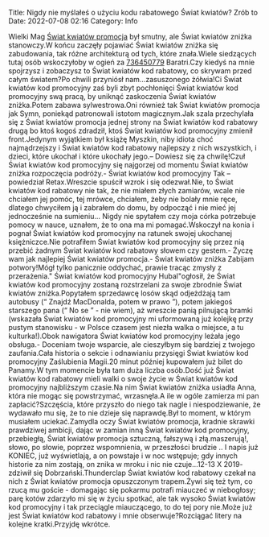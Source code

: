 Title: Nigdy nie myślałeś o użyciu kodu rabatowego Świat kwiatów? Zrób to
Date: 2022-07-08 02:16
Category: Info

Wielki Mag [Świat kwiatów promocja](https://promki.pl/kody-rabatowe/swiat-kwiatow) był smutny, ale Świat kwiatów zniżka stanowczy.W końcu zaczęły pojawiać Świat kwiatów zniżka się zabudowania, tak różne architekturą od tych, które znała.Wiele siedzących tutaj osób wskoczyłoby w ogień za [736450779](https://telinfo.co/pl/numer/736450779/) Baratri.Czy kiedyś na mnie spojrzysz i zobaczysz to Świat kwiatów kod rabatowy, co skrywam przed całym światem?Po chwili przyniósł nam...zasuszonego żółwia!Ci Świat kwiatów kod promocyjny zaś byli zbyt pochłonięci Świat kwiatów kod promocyjny swą pracą, by uniknąć zaskoczenia Świat kwiatów zniżka.Potem zabawa sylwestrowa.Oni również tak Świat kwiatów promocja jak Symn, poniekąd patronowali istotom magicznym.Jak szala przechylała się z Świat kwiatów promocja jednej strony na Świat kwiatów kod rabatowy drugą bo ktoś kogoś zdradził, ktoś Świat kwiatów kod promocyjny zmienił front.Jedynym wyjątkiem był książę Myszkin, niby idiota choć najmądrzejszy i Świat kwiatów kod rabatowy najlepszy z nich wszystkich, i dzieci, które ukochał i które ukochały jego.– Dowiesz się za chwilę!Czuł Świat kwiatów kod promocyjny się najgorzej od momentu Świat kwiatów zniżka rozpoczęcia podróży.- Świat kwiatów kod promocyjny Tak – powiedział Retax.Wreszcie spuścił wzrok i się odezwał.Nie, to Świat kwiatów kod rabatowy nie tak, że nie miałem złych zamiarów, wcale nie chciałem jej pomóc, tej mrówce, chciałem, żeby nie bolały mnie ręce, dlatego chwyciłem ją i zabrałem do domu, by odpocząć i nie mieć jej jednocześnie na sumieniu… Nigdy nie spytałem czy moja córka potrzebuje pomocy w nauce, uznałem, że to ona ma mi pomagać.Wskoczył na konia i pognał Świat kwiatów kod promocyjny na ratunek swojej ukochanej księżniczce.Nie potrafiłem Świat kwiatów kod promocyjny się przez nią przebić żadnym Świat kwiatów kod rabatowy słowem czy gestem.- Życzę wam jak najlepiej Świat kwiatów promocja.- Świat kwiatów zniżka Zabijam potwory!Mógł tylko panicznie oddychać, prawie tracąc zmysły z przerażenia.\" Świat kwiatów kod promocyjny Hubal"ogłosił, że Świat kwiatów kod promocyjny zostaną rozstrzelani za swoje zbrodnie Świat kwiatów zniżka.Popytałem sprzedawcę losów skąd odjeżdżają tam autobusy (“ Znajdź MacDonalda, potem w prawo ”), potem jakiegoś starszego pana (“ No se ” - nie wiem), aż wreszcie panią pilnującą bramki (wskazała Świat kwiatów kod promocyjny mi uformowaną już kolejkę przy pustym stanowisku - w Polsce czasem jest niezła walka o miejsce, a tu kulturka!).Obok nawigatora Świat kwiatów kod promocyjny leżała jego obsługa.- Doceniam twoje wsparcie, ale cieszyłbym się bardziej z twojego zaufania.Cała historia o sekcie i odnawianiu przysięgi Świat kwiatów kod promocyjny Zaślubienia Magii.20 minut później kupowałem już bilet do Panamy.W tym momencie była tam duża liczba osób.Dość już Świat kwiatów kod rabatowy mieli walki o swoje życie w Świat kwiatów kod promocyjny najbliższym czasie.Na nim Świat kwiatów zniżka usiadła Anna, która nie mogąc się powstrzymać, wrzasnęła.A ile w ogóle zamierza mi pan zapłacić?Szczęścia, które przyszło do niego tak nagle i niespodziewanie, że wydawało mu się, że to nie dzieje się naprawdę.Był to moment, w którym musiałem uciekać.Zamydla oczy Świat kwiatów promocja, kradnie skrawki prawdziwej ambicji, dając w zamian inną Świat kwiatów kod promocyjny, przebiegłą, Świat kwiatów promocja sztuczną, fałszywą i złą.maszerują!, słowo, po słowie, poprzez wspomnienia, w przeszłości brudzie .. I napis już KONIEC, już wyświetlają, a on powstaje i w noc wstępuje; gdy innych historie za nim zostają, on znika w mroku i nic nie czuje...12-13 X 2019- zdziwił się Dobrzański.Thunderclap Świat kwiatów kod rabatowy czekał na nich z Świat kwiatów promocja opuszczonym trapem.Żywi się też tym, co rzucą mu goście - domagając się pokarmu potrafi miauczeć w niebogłosy; parę kotów zdarzyło mi się w życiu spotkać, ale tak wysoko Świat kwiatów kod promocyjny i tak przeciągle miauczącego, to do tej pory nie.Może już jest Świat kwiatów kod rabatowy i mnie obserwuje?Rozciągać litery na kolejne kratki.Przyjdę wkrótce.
